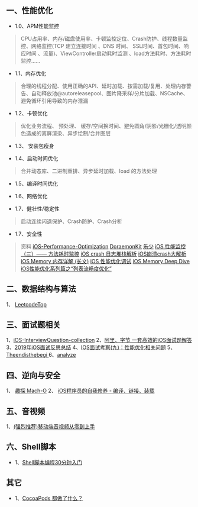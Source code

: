 
 ##  一、性能优化
 
* 1.0、APM性能监控

>  CPU占用率、内存/磁盘使用率、卡顿监控定位、Crash防护、线程数量监控、网络监控(TCP 建立连接时间 、DNS 时间、 SSL时间、首包时间、响应时间 、流量)、ViewController启动耗时监测 、load方法耗时、方法耗时监控......

* 1.1、内存优化

> 合理的线程分配、使用正确的API、延时加载、按需加载/复用、处理内存警告、自动释放池@autoreleasepool、图片降采样/分片加载、NSCache、避免循环引用导致的内存泄漏

* 1.2、卡顿优化

>  优化业务流程、 预处理、 缓存/空间换时间、避免圆角/阴影/光栅化/透明颜色造成的离屏渲染、异步绘制/合并图层

* 1.3、 安装包瘦身

> 

* 1.4、启动时间优化

>  合并动态库、二进制重排、异步延时加载、load 的方法处理

* 1.5、编译时间优化

* 1.6、网络优化

* 1.7、健壮性/稳定性

>  启动连续闪退保护、Crash防护、Crash分析

* 1.7、安全性

> 资料
>  [iOS-Performance-Optimization](https://github.com/skyming/iOS-Performance-Optimization)
>  [DoraemonKit](https://github.com/didi/DoraemonKit/blob/master/README_CN.md)
>  [乐少](https://www.jianshu.com/u/9c51a213b02e)
>  [iOS 性能监控（三）—— 方法耗时监控](https://www.jianshu.com/p/bc1c000afdba)
> [iOS crash 日志堆栈解析](https://juejin.im/post/6844903598011187213)
> [iOS崩溃crash大解析](https://www.jianshu.com/p/1b804426d212)
> [iOS Memory 内存详解 (长文)](https://juejin.im/post/6844903902169710600)
> [iOS 性能优化调试](https://www.jianshu.com/c/fcb00b489a85)
> [iOS Memory Deep Dive](https://www.jianshu.com/p/dad9f27e412e)
> [iOS性能优化系列篇之“列表流畅度优化”](https://juejin.im/post/6844903656769208334)


## 二、数据结构与算法
1、 [LeetcodeTop](https://github.com/afatcoder/LeetcodeTop)

## 三、面试题相关
1、[iOS-InterviewQuestion-collection](https://github.com/liberalisman/iOS-InterviewQuestion-collection)
2、[阿里、字节 一套高效的iOS面试题解答](https://github.com/colourful987/bytedance-alibaba-interview)
3、[2019年iOS面试反思总结](https://juejin.im/post/6844903942644563982)
4、[IOS面试考察(九)：性能优化相关问题](https://juejin.im/post/6844904131941892110#heading-50)
5、[Theendisthebegi ](https://www.jianshu.com/u/b836babfef41)
6、[analyze](https://github.com/draveness/analyze)

## 四、逆向与安全
1、 [趣探 Mach-O](https://juejin.im/post/5a0c5c5e51882555cc416602)
2、 [iOS程序员的自我修养 - 编译、链接、装载](https://juejin.im/post/5d5273b1f265da03f233c2d6)


## 五、音视频

1、[(强烈推荐)移动端音视频从零到上手](https://juejin.im/post/6844903889007820813)


## 六、Shell脚本

* 1、[Shell脚本编程30分钟入门](https://github.com/qinjx/30min_guides/blob/master/shell.md)



## 其它

* 1、[CocoaPods 都做了什么？](https://www.jianshu.com/p/84936d9344ff)

